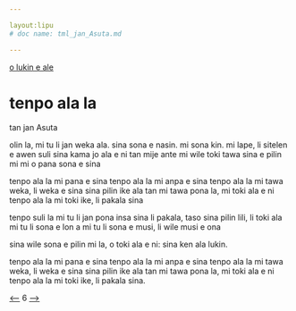 ```yaml
---

layout:lipu
# doc name: tml_jan_Asuta.md

--- 
```


[o lukin e ale](toki_musi_lili_tok.md)

# tenpo ala la
tan jan Asuta

olin la, mi tu li jan weka ala.
sina sona e nasin. mi sona kin.
mi lape, li sitelen e awen suli
sina kama jo ala e ni tan mije ante
mi wile toki tawa sina e pilin mi
mi o pana sona e sina

tenpo ala la mi pana e sina
tenpo ala la mi anpa e sina
tenpo ala la mi tawa weka, li weka e sina
sina pilin ike ala tan mi
tawa pona la, mi toki ala e ni
tenpo ala la mi toki ike, li pakala sina

tenpo suli la mi tu li jan pona
insa sina li pakala, taso sina pilin lili, li toki ala
mi tu li sona e lon a
mi tu li sona e musi, li wile musi e ona

sina wile sona e pilin mi la,
o toki ala e ni: sina ken ala lukin.

tenpo ala la mi pana e sina
tenpo ala la mi anpa e sina
tenpo ala la mi tawa weka, li weka e sina
sina pilin ike ala tan mi
tawa pona la, mi toki ala e ni
tenpo ala la mi toki ike, li pakala sina.



[<--](tml_jan_Apu.md) 6 [-->](tml_jan_Atape.md)
